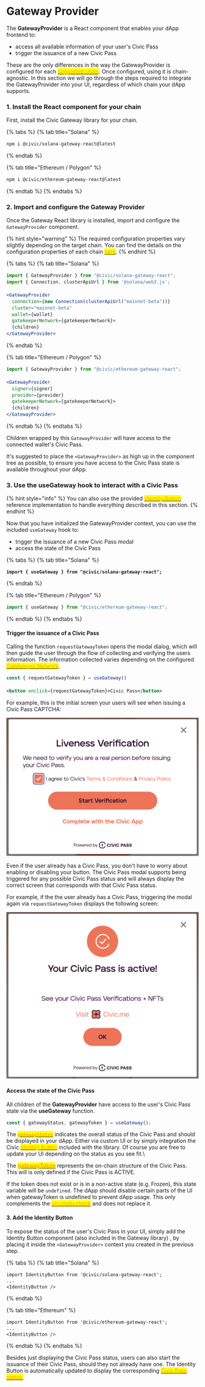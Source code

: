 # Gateway Provider

The **GatewayProvider** is a React component that enables your dApp frontend to:

* access all available information of your user's Civic Pass
* trigger the issuance of a new Civic Pass&#x20;

These are the only differences in the way the GatewayProvider is configured for each [<mark style="color:orange;">supported chain</mark>](../../../../overview/supported-blockchains.md). Once configured, using it is chain-agnostic. In this section we will go through the steps required to integrate the GatewayProvider into your UI, regardless of which chain your dApp supports.&#x20;

### 1. Install the React component for your chain

First, install the Civic Gateway library for your chain.

{% tabs %}
{% tab title="Solana" %}
```bash
npm i @civic/solana-gateway-react@latest
```
{% endtab %}

{% tab title="Ethereum / Polygon" %}
```bash
npm i @civic/ethereum-gateway-react@latest
```
{% endtab %}
{% endtabs %}

### 2. Import and configure the Gateway Provider

Once the Gateway React library is installed, import and configure the `GatewayProvider` component.&#x20;

{% hint style="warning" %}
The required configuration properties vary slightly depending on the target chain. You can find the details on the configuration properties of each chain [<mark style="color:orange;">here</mark>](configuration-parameters/).
{% endhint %}

{% tabs %}
{% tab title="Solana" %}
```jsx
import { GatewayProvider } from "@civic/solana-gateway-react";
import { Connection, clusterApiUrl } from '@solana/web3.js';

<GatewayProvider
  connection={new Connection(clusterApiUrl("mainnet-beta"))}
  cluster="mainnet-beta"
  wallet={wallet}
  gatekeeperNetwork={gatekeeperNetwork}>
  {children}
</GatewayProvider>
```
{% endtab %}

{% tab title="Ethereum / Polygon" %}
```jsx
import { GatewayProvider } from "@civic/ethereum-gateway-react";

<GatewayProvider
  signer={signer}
  provider={provider}
  gatekeeperNetwork={gatekeeperNetwork}>
  {children}
</GatewayProvider>
```
{% endtab %}
{% endtabs %}

Children wrapped by this `GatewayProvider` will have access to the connected wallet's Civic Pass.

It's suggested to place the `<GatewayProvider>` as high up in the component tree as possible, to ensure you have access to the Civic Pass state is available throughout your dApp.

### 3. Use the useGateway hook to interact with a Civic Pass

{% hint style="info" %}
You can also use the provided [<mark style="color:orange;">Identity Button</mark>](../identity-button.md) reference implementation to handle everything described in this section.
{% endhint %}

Now that you have initialized the GatewayProvider context, you can use the included `useGateway` hook to:

* trigger the issuance of a new Civic Pass modal
* access the state of the Civic Pass

{% tabs %}
{% tab title="Solana" %}
<pre class="language-jsx"><code class="lang-jsx"><strong>import { useGateway } from "@civic/solana-gateway-react";
</strong></code></pre>
{% endtab %}

{% tab title="Ethereum / Polygon" %}
```jsx
import { useGateway } from "@civic/ethereum-gateway-react";
```
{% endtab %}
{% endtabs %}

#### Trigger the issuance of a Civic Pass

Calling the function `requestGatewayToken` opens the modal dialog, which will then guide the user through the flow of collecting and verifying the users information. The information collected varies depending on the configured [<mark style="color:orange;">Gatekeeper Network</mark>](../../selecting-a-pass.md).&#x20;

```jsx
const { requestGatewayToken } = useGateway()

<button onclick={requestGatewayToken}>Civic Pass</button>
```

For example, this is the initial screen your users will see when issuing a Civic Pass CAPTCHA:

![](<../../../../../.gitbook/assets/image (15).png>)

Even if the user already has a Civic Pass, you don't have to worry about enabling or disabling your button. The Civic Pass modal supports being triggered for any possible Civic Pass status and will always display the correct screen that corresponds with that Civic Pass status.&#x20;

For example, if the the user already has a Civic Pass, triggering the modal again via `requestGatewayToken` displays the following screen:

![](<../../../../../.gitbook/assets/image (13).png>)



#### Access the state of the Civic Pass&#x20;

All children of the **GatewayProvider** have access to the user's Civic Pass state via the **useGateway** function.&#x20;

```jsx
const { gatewayStatus, gatewayToken } = useGateway();
```

The [<mark style="color:orange;">**`gatewayStatus`**</mark>](gateway-status.md) indicates the overall status of the Civic Pass and should be displayed in your dApp. Either via custom UI or by simply integration the Civic [<mark style="color:orange;">Identity Button</mark>](../identity-button.md) included with the library. Of course you are free to update your UI depending on the status as you see fit.\


The [<mark style="color:orange;">**gatewayToken**</mark>](gateway-token/) represents the on-chain structure of the Civic Pass. This will is only defined if the Civic Pass is ACTIVE.

If the token does not exist or is in a non-active state (e.g. Frozen), this state variable will be `undefined`. The dApp should disable certain parts of the UI when gatewayToken is undefined to prevent dApp usage. This only complements the [<mark style="color:orange;">on-chain check</mark>](../../on-chain-integration/) and does not replace it.

#### 3. Add the Identity Button

To expose the status of the user's Civic Pass in your UI, simply add the Identity Button component (also included in the Gateway library) , by placing it inside the `<GatewayProvider>` context you created in the previous step.

{% tabs %}
{% tab title="Solana" %}
```tsx
import IdentityButton from '@civic/solana-gateway-react';
...
<IdentityButton />
```
{% endtab %}

{% tab title="Ethereum" %}
```tsx
import IdentityButton from '@civic/ethereum-gateway-react';
...
<IdentityButton />
```
{% endtab %}
{% endtabs %}

&#x20;Besides just displaying the Civic Pass status, users can also start the issuance of their Civic Pass, should they not already have one. The Identity Button is automatically updated to display the corresponding [<mark style="color:orange;">Civic Pass status.</mark>](gateway-status.md)
